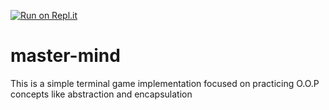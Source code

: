 [![Run on Repl.it](https://repl.it/badge/github/PhillipUg/master-mind)](https://repl.it/github/PhillipUg/master-mind)

# master-mind
This is a simple terminal game implementation focused on practicing O.O.P concepts like abstraction and encapsulation

